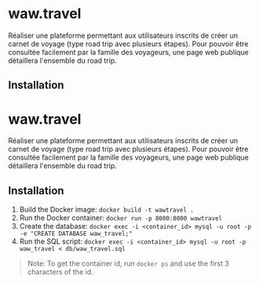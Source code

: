 # waw.travel
Réaliser une plateforme permettant aux utilisateurs inscrits de créer un carnet de voyage (type road trip avec plusieurs étapes). Pour pouvoir être consultée facilement par la famille des voyageurs, une page web publique détaillera l'ensemble du road trip.

## Installation
# waw.travel
Réaliser une plateforme permettant aux utilisateurs inscrits de créer un carnet de voyage (type road trip avec plusieurs étapes). Pour pouvoir être consultée facilement par la famille des voyageurs, une page web publique détaillera l'ensemble du road trip.

## Installation

1. Build the Docker image: `docker build -t wawtravel .`
2. Run the Docker container: `docker run -p 8000:8000 wawtravel`
3. Create the database: `docker exec -i <container_id> mysql -u root -p -e "CREATE DATABASE waw_travel;"`
4. Run the SQL script: `docker exec -i <container_id> mysql -u root -p waw_travel < db/waw_travel.sql`
> Note: To get the container id, run `docker ps` and use the first 3 characters of the id.